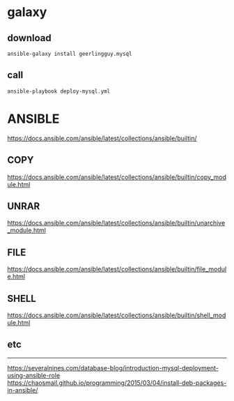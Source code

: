 #  galaxy

##  download
```
ansible-galaxy install geerlingguy.mysql
```



##  call
```
ansible-playbook deploy-mysql.yml

```



#  ANSIBLE


https://docs.ansible.com/ansible/latest/collections/ansible/builtin/ 
 
##   COPY
https://docs.ansible.com/ansible/latest/collections/ansible/builtin/copy_module.html

##  UNRAR
https://docs.ansible.com/ansible/latest/collections/ansible/builtin/unarchive_module.html


##  FILE
https://docs.ansible.com/ansible/latest/collections/ansible/builtin/file_module.html

##  SHELL
https://docs.ansible.com/ansible/latest/collections/ansible/builtin/shell_module.html 

## etc



--- 

https://severalnines.com/database-blog/introduction-mysql-deployment-using-ansible-role    
https://chaosmail.github.io/programming/2015/03/04/install-deb-packages-in-ansible/

